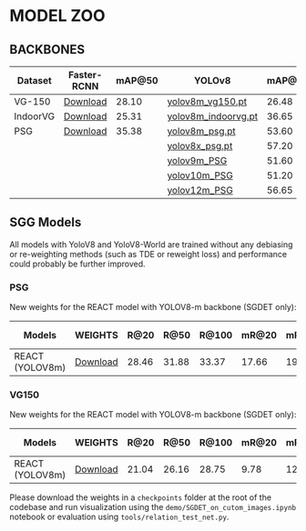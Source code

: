 # MODEL ZOO

## BACKBONES

| Dataset  | Faster-RCNN | mAP@50 | YOLOv8 | mAP@50 |
|----------|-------------|-------------------|--------|--------------|
| VG-150   | [Download](https://1drv.ms/u/s!AmRLLNf6bzcir8xemVHbqPBrvjjtQg?e=hAhYCw) | 28.10 | [yolov8m_vg150.pt](https://drive.google.com/file/d/1cDxDU2fCs3eWqmmt1QbwZ7NxUnvWdoI7/view?usp=sharing) | 26.48 |
| IndoorVG | [Download](https://drive.google.com/file/d/1sY4dUAeAl18k6VZJgtuWhsnZNN0mW8PA/view?usp=sharing) | 25.31 | [yolov8m_indoorvg.pt](https://drive.google.com/file/d/15QBOVzXwsK0UX1DsMm2_IxWrdZf4nApl/view?usp=sharing) | 36.65 |
| PSG      | [Download](https://drive.google.com/file/d/1AL1fLMZsi_Q2MpsBtDxjOyE7zES6AMie/view?usp=sharing) | 35.38 | [yolov8m_psg.pt](https://drive.google.com/file/d/18xn56bSBAUiAxNhZ76U2tR5cjRnkW0oF/view?usp=sharing) | 53.60 |
| | | | [yolov8x_psg.pt](https://drive.google.com/file/d/1cZwQIzBOvaEPUSHXQ3UioTa18vti58dM/view?usp=sharing) | 57.20 |
| | | | [yolov9m_PSG](https://drive.google.com/file/d/1hdf6um4QRXa4zN5heyHRZwL5tyeo-Ks2/view?usp=sharing) | 51.60 |
| | | | [yolov10m_PSG](https://drive.google.com/file/d/1aaWCAMfmUQRTGUh4S0vC8BCOcRf5DykP/view?usp=sharing) | 51.20 |
| | | | [yolov12m_PSG](https://drive.google.com/file/d/1CzO9Cn2TAN3wMvwqc0XoDkSQfzo9QDic/view?usp=sharing) | 56.65 |

## SGG Models

All models with YoloV8 and YoloV8-World are trained without any debiasing or re-weighting methods (such as TDE or reweight loss) and performance could probably be further improved.

### PSG

New weights for the REACT model with YOLOV8-m backbone (SGDET only):

Models | WEIGHTS | R@20 | R@50 | R@100 | mR@20 | mR@50 | mR@100 | mAP | Latency (ms)
-- | -- | -- | -- | -- | -- | -- | -- | -- | -- |
REACT (YOLOV8m) | [Download](https://drive.google.com/file/d/1uxohHdeh4eZ-FG81DS-ooJZFcWEHd3uX/view?usp=sharing) | 28.46 | 31.88 | 33.37 | 17.66 | 19.81 | 21.89 | 53.57 | 23.9


### VG150

New weights for the REACT model with YOLOV8-m backbone (SGDET only):

Models | WEIGHTS | R@20 | R@50 | R@100 | mR@20 | mR@50 | mR@100 | mAP | Latency (ms)
-- | -- | -- | -- | -- | -- | -- | -- | -- | -- |
REACT (YOLOV8m)  | [Download](https://drive.google.com/file/d/1q7WAcJ9XS5ilt3Cf3ysBjwcz5CcaUzdJ/view?usp=sharing) | 21.04 | 26.16 | 28.75 | 9.78 | 12.26 | 13.63 | 31.8 | 23.9

Please download the weights in a ```checkpoints``` folder at the root of the codebase and run visualization using the ```demo/SGDET_on_cutom_images.ipynb``` notebook or evaluation using ```tools/relation_test_net.py```.

<!-- 

### INDOORVG

New weights for the REACT model with YOLOV8-m (SGDET only):

Models | WEIGHTS | R@20 | R@50 | R@100 | mR@20 | mR@50 | mR@100 | 
-- | -- | -- | -- | -- | -- | -- | -- |

 -->